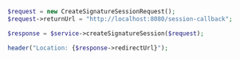 ﻿```php
$request = new CreateSignatureSessionRequest();
$request->returnUrl = "http://localhost:8080/session-callback";

$response = $service->createSignatureSession($request);

header("Location: {$response->redirectUrl}");
```